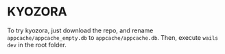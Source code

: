 # KYOZORA
To try kyozora, just download the repo, and rename `appcache/appcache_empty.db` to `appcache/appcache.db`.
Then, execute `wails dev` in the root folder.